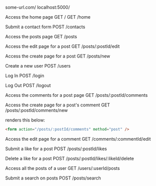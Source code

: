 some-url.com/
localhost:5000/

Access the home page
GET /
GET /home

Submit a contact form
POST /contacts

Access the posts page
GET /posts

Access the edit page for a post
GET /posts/:postId/edit

Access the create page for a post
GET /posts/new

Create a new user
POST /users

Log In
POST /login

Log Out
POST /logout

Access the comments for a post page
GET /posts/:postId/comments

Access the create page for a post's comment
GET /posts/:postId/comments/new

renders this below:
```html
<form action="/posts/:postId/comments" method="post" />
```

Access the edit page for a comment
GET /comments/:commentId/edit

Submit a like for a post
POST /posts/:postId/likes

Delete a like for a post
POST /posts/:postId/likes/:likeId/delete

Access all the posts of a user
GET /users/:userId/posts

Submit a search on posts
POST /posts/search
